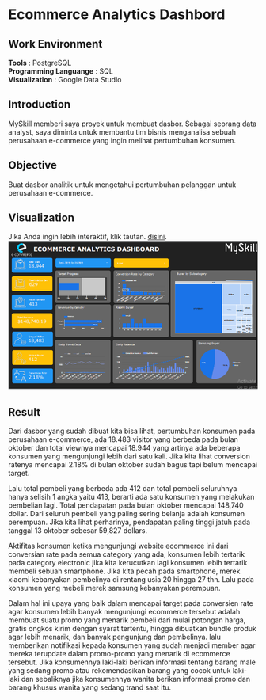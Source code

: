 # Ecommerce Analytics Dashbord
## Work Environment
**Tools** : PostgreSQL<br>
**Programming Languange** : SQL<br>
**Visualization** : Google Data Studio
## Introduction
MySkill memberi saya proyek untuk membuat dasbor. Sebagai seorang data analyst, saya diminta untuk membantu tim bisnis menganalisa sebuah perusahaan e-commerce yang ingin melihat pertumbuhan konsumen.
## Objective
Buat dasbor analitik untuk mengetahui pertumbuhan pelanggan untuk perusahaan e-commerce.
## Visualization
Jika Anda ingin lebih interaktif, klik tautan. [disini](https://lookerstudio.google.com/reporting/44a91b05-bc22-4f80-a5c6-08cb1d97b604).
![sales_dashboard](E-Commerce_Analytics_Dashboard.PNG)
## Result
Dari dasbor yang sudah dibuat kita bisa lihat, pertumbuhan konsumen pada perusahaan e-commerce, ada 18.483 visitor yang berbeda pada bulan oktober dan total viewnya mencapai 18.944 yang artinya ada beberapa konsumen yang mengunjungi lebih dari satu kali. Jika kita lihat conversion ratenya mencapai 2.18% di bulan oktober sudah bagus tapi belum mencapai target.

Lalu total pembeli yang berbeda ada 412 dan total pembeli seluruhnya hanya selisih 1 angka yaitu 413, berarti ada satu konsumen yang melakukan pembelian lagi. Total pendapatan pada bulan oktober mencapai 148,740 dollar. Dari seluruh pembeli yang paling sering belanja adalah konsumen perempuan. Jika kita lihat perharinya, pendapatan paling tinggi jatuh pada tanggal 13 oktober sebesar 59,827 dollars. 

Aktifitas konsumen ketika mengunjungi website ecommerce ini dari conversian rate pada semua category yang ada, konsumen lebih tertarik pada category electronic jika kita kerucutkan lagi konsumen lebih tertarik membeli sebuah smartphone. Jika kita pecah pada smartphone, merek xiaomi kebanyakan pembelinya di rentang usia 20 hingga 27 thn. Lalu pada konsumen yang mebeli merek samsung kebanyakan perempuan.

Dalam hal ini upaya yang baik dalam mencapai target pada conversien rate agar konsumen lebih banyak mengunjungi ecommerce tersebut adalah membuat suatu promo yang menarik pembeli dari mulai potongan harga, gratis ongkos kirim dengan syarat tertentu, hingga dibuatkan bundle produk agar lebih menarik, dan banyak pengunjung dan pembelinya. lalu memberikan notifikasi kepada konsumen yang sudah menjadi member agar mereka terupdate dalam promo-promo yang menarik di ecommerce tersebut. Jika konsumennya laki-laki berikan informasi tentang barang male yang sedang promo atau rekomendasikan barang yang cocok untuk laki-laki dan sebaliknya jika konsumennya wanita berikan informasi promo dan barang khusus wanita yang sedang trand saat itu.
